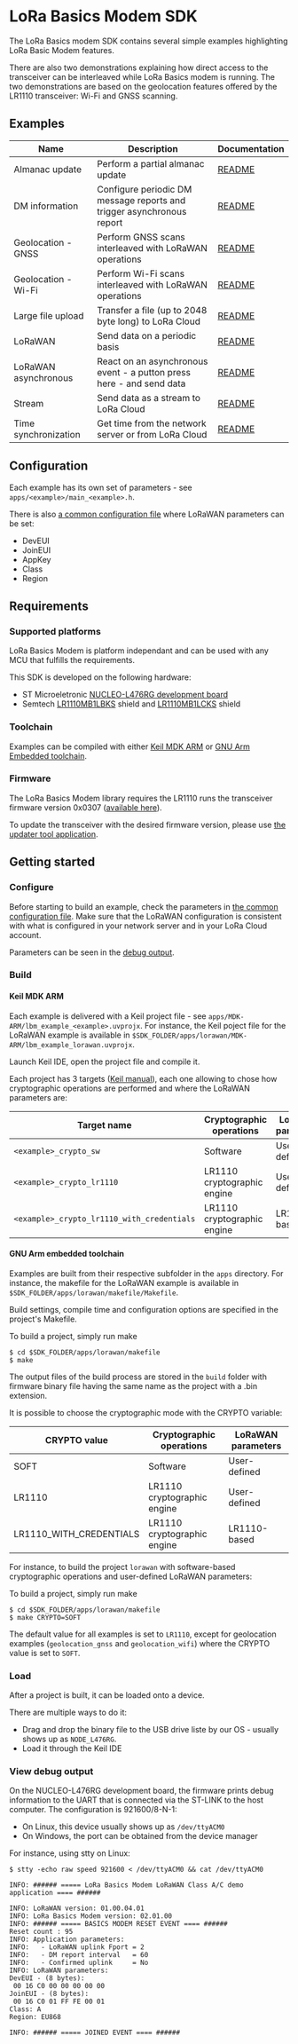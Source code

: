 # LoRa Basics Modem SDK

The LoRa Basics modem SDK contains several simple examples highlighting LoRa Basic Modem features.

There are also two demonstrations explaining how direct access to the transceiver can be interleaved while LoRa Basics modem is running. The two demonstrations are based on the geolocation features offered by the LR1110 transceiver: Wi-Fi and GNSS scanning.

## Examples

| Name                 | Description                                                           | Documentation                                 |
| -------------------- | --------------------------------------------------------------------- | --------------------------------------------- |
| Almanac update       | Perform a partial almanac update                                      | [README](apps/almanac_update/README.md)       |
| DM information       | Configure periodic DM message reports and trigger asynchronous report | [README](apps/dm_info/README.md)              |
| Geolocation - GNSS   | Perform GNSS scans interleaved with LoRaWAN operations                | [README](apps/geolocation_gnss/README.md)     |
| Geolocation - Wi-Fi  | Perform Wi-Fi scans interleaved with LoRaWAN operations               | [README](apps/geolocation_wifi/README.md)     |
| Large file upload    | Transfer a file (up to 2048 byte long) to LoRa Cloud                  | [README](apps/large_file_upload/README.md)    |
| LoRaWAN              | Send data on a periodic basis                                         | [README](apps/lorawan/README.md)              |
| LoRaWAN asynchronous | React on an asynchronous event - a putton press here - and send data  | [README](apps/lorawan_asynchronous/README.md) |
| Stream               | Send data as a stream to LoRa Cloud                                   | [README](apps/stream/README.md)               |
| Time synchronization | Get time from the network server or from LoRa Cloud                   | [README](apps/time_sync/README.md)            |

## Configuration

Each example has its own set of parameters - see `apps/<example>/main_<example>.h`.

There is also [a common configuration file](apps/common/lorawan_key_config.h) where LoRaWAN parameters can be set:

* DevEUI
* JoinEUI
* AppKey
* Class
* Region

## Requirements

### Supported platforms

LoRa Basics Modem is platform independant and can be used with any MCU that fulfills the requirements.

This SDK is developed on the following hardware:

* ST Microeletronic [NUCLEO-L476RG development board](https://www.st.com/en/evaluation-tools/nucleo-l476rg.html)
* Semtech [LR1110MB1LBKS](https://fr.semtech.com/products/wireless-rf/lora-edge/lr1110mb1lbks) shield and [LR1110MB1LCKS](https://fr.semtech.com/products/wireless-rf/lora-edge/lr1110mb1lcks) shield

### Toolchain

Examples can be compiled with either [Keil MDK ARM](https://www2.keil.com/mdk5) or [GNU Arm Embedded toolchain](https://developer.arm.com/tools-and-software/open-source-software/developer-tools/gnu-toolchain/gnu-rm).

### Firmware

The LoRa Basics Modem library requires the LR1110 runs the transceiver firmware version 0x0307 ([available here](https://github.com/Lora-net/radio_firmware_images/tree/master/lr1110/transceiver)).

To update the transceiver with the desired firmware version, please use [the updater tool application](https://github.com/Lora-net/lr1110_updater_tool/).

## Getting started

### Configure

Before starting to build an example, check the parameters in [the common configuration file](apps/common/lorawan_key_config.h). Make sure that the LoRaWAN configuration is consistent with what is configured in your network server and in your LoRa Cloud account.

Parameters can be seen in the [debug output](#view-debug-output).

### Build

#### Keil MDK ARM

Each example is delivered with a Keil project file - see `apps/MDK-ARM/lbm_example_<example>.uvprojx`. For instance, the Keil poject file for the LoRaWAN example is available in `$SDK_FOLDER/apps/lorawan/MDK-ARM/lbm_example_lorawan.uvprojx`.

Launch Keil IDE, open the project file and compile it.

Each project has 3 targets ([Keil manual](https://www.keil.com/support/man/docs/uv4/uv4_ca_projtargfilegr.htm)), each one allowing to chose how cryptographic operations are performed and where the LoRaWAN parameters are:

| Target name                                | Cryptographic operations    | LoRaWAN parameters |
| ------------------------------------------ | --------------------------- | ------------------ |
| `<example>_crypto_sw`                      | Software                    | User-defined       |
| `<example>_crypto_lr1110`                  | LR1110 cryptographic engine | User-defined       |
| `<example>_crypto_lr1110_with_credentials` | LR1110 cryptographic engine | LR1110-based       |

#### GNU Arm embedded toolchain

Examples are built from their respective subfolder in the `apps` directory. For instance, the makefile for the LoRaWAN example is available in `$SDK_FOLDER/apps/lorawan/makefile/Makefile`.

Build settings, compile time and configuration options are specified in the project's Makefile.

To build a project, simply run make

```shell
$ cd $SDK_FOLDER/apps/lorawan/makefile
$ make
```

The output files of the build process are stored in the `build` folder with firmware binary file having the same name as the project with a .bin extension.

It is possible to choose the cryptographic mode with the CRYPTO variable:

| CRYPTO value            | Cryptographic operations    | LoRaWAN parameters |
| ----------------------- | --------------------------- | ------------------ |
| SOFT                    | Software                    | User-defined       |
| LR1110                  | LR1110 cryptographic engine | User-defined       |
| LR1110_WITH_CREDENTIALS | LR1110 cryptographic engine | LR1110-based       |

For instance, to build the project `lorawan` with software-based cryptographic operations and user-defined LoRaWAN parameters:

To build a project, simply run make

```shell
$ cd $SDK_FOLDER/apps/lorawan/makefile
$ make CRYPTO=SOFT
```

The default value for all examples is set to `LR1110`, except for geolocation examples (`geolocation_gnss` and `geolocation_wifi`) where the CRYPTO value is set to `SOFT`.

### Load

After a project is built, it can be loaded onto a device.

There are multiple ways to do it:

* Drag and drop the binary file to the USB drive liste by our OS - usually shows up as `NODE_L476RG`.
* Load it through the Keil IDE

### View debug output

On the NUCLEO-L476RG development board, the firmware prints debug information to the UART that is connected via the ST-LINK to the host computer. The configuration is 921600/8-N-1:

* On Linux, this device usually shows up as `/dev/ttyACM0`
* On Windows, the port can be obtained from the device manager

For instance, using stty on Linux:

```shell
$ stty -echo raw speed 921600 < /dev/ttyACM0 && cat /dev/ttyACM0

INFO: ###### ===== LoRa Basics Modem LoRaWAN Class A/C demo application ==== ######

INFO: LoRaWAN version: 01.00.04.01
INFO: LoRa Basics Modem version: 02.01.00
INFO: ###### ===== BASICS MODEM RESET EVENT ==== ######
Reset count : 95 
INFO: Application parameters:
INFO:   - LoRaWAN uplink Fport = 2
INFO:   - DM report interval   = 60
INFO:   - Confirmed uplink     = No
INFO: LoRaWAN parameters:
DevEUI - (8 bytes):
 00 16 C0 00 00 00 00 00
JoinEUI - (8 bytes):
 00 16 C0 01 FF FE 00 01
Class: A
Region: EU868

INFO: ###### ===== JOINED EVENT ==== ######
```
